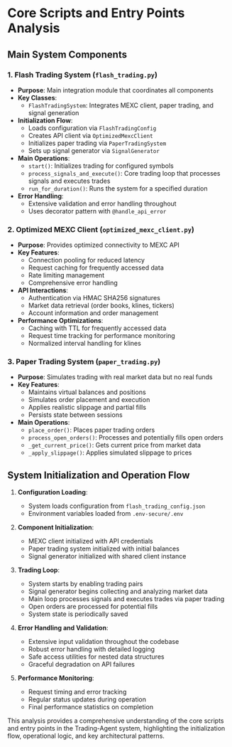 # Core Scripts and Entry Points Analysis

## Main System Components

### 1. Flash Trading System (`flash_trading.py`)
- **Purpose**: Main integration module that coordinates all components
- **Key Classes**:
  - `FlashTradingSystem`: Integrates MEXC client, paper trading, and signal generation
- **Initialization Flow**:
  - Loads configuration via `FlashTradingConfig`
  - Creates API client via `OptimizedMexcClient`
  - Initializes paper trading via `PaperTradingSystem`
  - Sets up signal generator via `SignalGenerator`
- **Main Operations**:
  - `start()`: Initializes trading for configured symbols
  - `process_signals_and_execute()`: Core trading loop that processes signals and executes trades
  - `run_for_duration()`: Runs the system for a specified duration
- **Error Handling**:
  - Extensive validation and error handling throughout
  - Uses decorator pattern with `@handle_api_error`

### 2. Optimized MEXC Client (`optimized_mexc_client.py`)
- **Purpose**: Provides optimized connectivity to MEXC API
- **Key Features**:
  - Connection pooling for reduced latency
  - Request caching for frequently accessed data
  - Rate limiting management
  - Comprehensive error handling
- **API Interactions**:
  - Authentication via HMAC SHA256 signatures
  - Market data retrieval (order books, klines, tickers)
  - Account information and order management
- **Performance Optimizations**:
  - Caching with TTL for frequently accessed data
  - Request time tracking for performance monitoring
  - Normalized interval handling for klines

### 3. Paper Trading System (`paper_trading.py`)
- **Purpose**: Simulates trading with real market data but no real funds
- **Key Features**:
  - Maintains virtual balances and positions
  - Simulates order placement and execution
  - Applies realistic slippage and partial fills
  - Persists state between sessions
- **Main Operations**:
  - `place_order()`: Places paper trading orders
  - `process_open_orders()`: Processes and potentially fills open orders
  - `_get_current_price()`: Gets current price from market data
  - `_apply_slippage()`: Applies simulated slippage to prices

## System Initialization and Operation Flow

1. **Configuration Loading**:
   - System loads configuration from `flash_trading_config.json`
   - Environment variables loaded from `.env-secure/.env`

2. **Component Initialization**:
   - MEXC client initialized with API credentials
   - Paper trading system initialized with initial balances
   - Signal generator initialized with shared client instance

3. **Trading Loop**:
   - System starts by enabling trading pairs
   - Signal generator begins collecting and analyzing market data
   - Main loop processes signals and executes trades via paper trading
   - Open orders are processed for potential fills
   - System state is periodically saved

4. **Error Handling and Validation**:
   - Extensive input validation throughout the codebase
   - Robust error handling with detailed logging
   - Safe access utilities for nested data structures
   - Graceful degradation on API failures

5. **Performance Monitoring**:
   - Request timing and error tracking
   - Regular status updates during operation
   - Final performance statistics on completion

This analysis provides a comprehensive understanding of the core scripts and entry points in the Trading-Agent system, highlighting the initialization flow, operational logic, and key architectural patterns.
